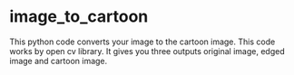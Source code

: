 # image_to_cartoon
This python code converts your image to the cartoon image. This code works by open cv library. It gives you three outputs original image, edged image and cartoon image. 
